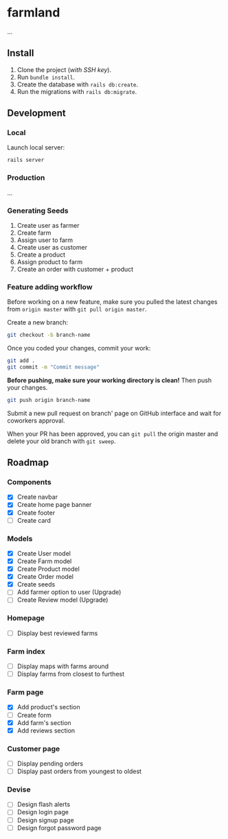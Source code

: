 # farmland

...

## Install

1. Clone the project (*with SSH key*).
2. Run `bundle install`.
3. Create the database with `rails db:create`.
4. Run the migrations with `rails db:migrate`.

## Development

### Local

Launch local server:
```sh
rails server
```

### Production

...

### Generating Seeds

1. Create user as farmer
2. Create farm
3. Assign user to farm
4. Create user as customer
5. Create a product
6. Assign product to farm
7. Create an order with customer + product

### Feature adding workflow

Before working on a new feature, make sure you pulled the latest changes from `origin master` with `git pull origin master`.

Create a new branch:
```sh
git checkout -b branch-name
```

Once you coded your changes, commit your work:
```sh
git add .
git commit -m "Commit message"
```

**Before pushing, make sure your working directory is clean!** Then push your changes.

```sh
git push origin branch-name
```

Submit a new pull request on branch' page on GitHub interface and wait for coworkers approval.

When your PR has been approved, you can `git pull` the origin master and delete your old branch with `git sweep`.

## Roadmap

### Components

- [x] Create navbar
- [x] Create home page banner
- [x] Create footer
- [ ] Create card

### Models

- [x] Create User model
- [x] Create Farm model
- [x] Create Product model
- [x] Create Order model
- [x] Create seeds
- [ ] Add farmer option to user (Upgrade)
- [ ] Create Review model (Upgrade)

### Homepage

- [ ] Display best reviewed farms

### Farm index

- [ ] Display maps with farms around
- [ ] Display farms from closest to furthest

### Farm page

- [x] Add product's section
- [ ] Create form
- [x] Add farm's section
- [x] Add reviews section

### Customer page

- [ ] Display pending orders
- [ ] Display past orders from youngest to oldest

### Devise

- [ ] Design flash alerts
- [ ] Design login page
- [ ] Design signup page
- [ ] Design forgot password page
